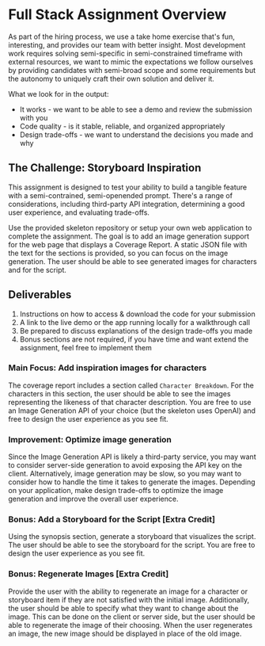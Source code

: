 # Full Stack Assignment Overview

As part of the hiring process, we use a take home exercise that's fun, interesting, and provides our team with better insight. Most development work requires solving semi-specific in semi-constrained timeframe with external resources, we want to mimic the expectations we follow ourselves by providing candidates with semi-broad scope and some requirements but the autonomy to uniquely craft their own solution and deliver it.

What we look for in the output:

- It works - we want to be able to see a demo and review the submission with you
- Code quality - is it stable, reliable, and organized appropriately
- Design trade-offs - we want to understand the decisions you made and why

## The Challenge: Storyboard Inspiration

This assignment is designed to test your ability to build a tangible feature with a semi-contrained, semi-openended prompt. There's a range of considerations, including third-party API integration, determining a good user experience, and evaluating trade-offs.

Use the provided skeleton repository or setup your own web application to complete the assignment. The goal is to add an image generation support for the web page that displays a Coverage Report. A static JSON file with the text for the sections is provided, so you can focus on the image generation. The user should be able to see generated images for characters and for the script.

## Deliverables

1. Instructions on how to access & download the code for your submission
2. A link to the live demo or the app running locally for a walkthrough call
3. Be prepared to discuss explanations of the design trade-offs you made
4. Bonus sections are not required, if you have time and want extend the assignment, feel free to implement them

### **Main Focus: Add inspiration images for characters**

The coverage report includes a section called `Character Breakdown`. For the characters in this section, the user should be able to see the images representing the likeness of that character description. You are free to use an Image Generation API of your choice (but the skeleton uses OpenAI) and free to design the user experience as you see fit.

### **Improvement: Optimize image generation**

Since the Image Generation API is likely a third-party service, you may want to consider server-side generation to avoid exposing the API key on the client. Alternatively, image generation may be slow, so you may want to consider how to handle the time it takes to generate the images. Depending on your application, make design trade-offs to optimize the image generation and improve the overall user experience.

### **Bonus: Add a Storyboard for the Script [Extra Credit]**

Using the synopsis section, generate a storyboard that visualizes the script. The user should be able to see the storyboard for the script. You are free to design the user experience as you see fit.

### **Bonus: Regenerate Images [Extra Credit]**

Provide the user with the ability to regenerate an image for a character or storyboard item if they are not satisfied with the initial image. Additionally, the user should be able to specify what they want to change about the image. This can be done on the client or server side, but the user should be able to regenerate the image of their choosing. When the user regenerates an image, the new image should be displayed in place of the old image.
